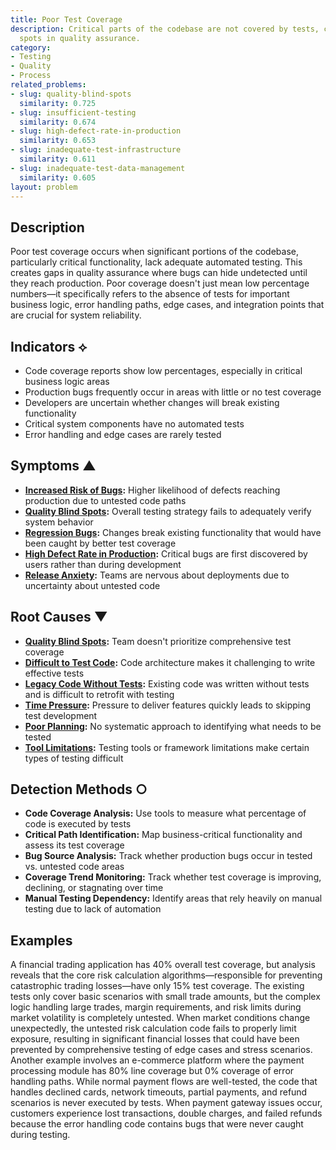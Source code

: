 ```yaml
---
title: Poor Test Coverage
description: Critical parts of the codebase are not covered by tests, creating blind
  spots in quality assurance.
category:
- Testing
- Quality
- Process
related_problems:
- slug: quality-blind-spots
  similarity: 0.725
- slug: insufficient-testing
  similarity: 0.674
- slug: high-defect-rate-in-production
  similarity: 0.653
- slug: inadequate-test-infrastructure
  similarity: 0.611
- slug: inadequate-test-data-management
  similarity: 0.605
layout: problem
---
```


## Description

Poor test coverage occurs when significant portions of the codebase, particularly critical functionality, lack adequate automated testing. This creates gaps in quality assurance where bugs can hide undetected until they reach production. Poor coverage doesn't just mean low percentage numbers—it specifically refers to the absence of tests for important business logic, error handling paths, edge cases, and integration points that are crucial for system reliability.

## Indicators ⟡
- Code coverage reports show low percentages, especially in critical business logic areas
- Production bugs frequently occur in areas with little or no test coverage
- Developers are uncertain whether changes will break existing functionality
- Critical system components have no automated tests
- Error handling and edge cases are rarely tested

## Symptoms ▲
- **[Increased Risk of Bugs](increased-risk-of-bugs.md):** Higher likelihood of defects reaching production due to untested code paths
- **[Quality Blind Spots](quality-blind-spots.md):** Overall testing strategy fails to adequately verify system behavior
- **[Regression Bugs](regression-bugs.md):** Changes break existing functionality that would have been caught by better test coverage
- **[High Defect Rate in Production](high-defect-rate-in-production.md):** Critical bugs are first discovered by users rather than during development
- **[Release Anxiety](release-anxiety.md):** Teams are nervous about deployments due to uncertainty about untested code

## Root Causes ▼
- **[Quality Blind Spots](quality-blind-spots.md):** Team doesn't prioritize comprehensive test coverage
- **[Difficult to Test Code](difficult-to-test-code.md):** Code architecture makes it challenging to write effective tests
- **[Legacy Code Without Tests](legacy-code-without-tests.md):** Existing code was written without tests and is difficult to retrofit with testing
- **[Time Pressure](time-pressure.md):** Pressure to deliver features quickly leads to skipping test development
- **[Poor Planning](poor-planning.md):** No systematic approach to identifying what needs to be tested
- **[Tool Limitations](tool-limitations.md):** Testing tools or framework limitations make certain types of testing difficult

## Detection Methods ○
- **Code Coverage Analysis:** Use tools to measure what percentage of code is executed by tests
- **Critical Path Identification:** Map business-critical functionality and assess its test coverage
- **Bug Source Analysis:** Track whether production bugs occur in tested vs. untested code areas
- **Coverage Trend Monitoring:** Track whether test coverage is improving, declining, or stagnating over time
- **Manual Testing Dependency:** Identify areas that rely heavily on manual testing due to lack of automation

## Examples

A financial trading application has 40% overall test coverage, but analysis reveals that the core risk calculation algorithms—responsible for preventing catastrophic trading losses—have only 15% test coverage. The existing tests only cover basic scenarios with small trade amounts, but the complex logic handling large trades, margin requirements, and risk limits during market volatility is completely untested. When market conditions change unexpectedly, the untested risk calculation code fails to properly limit exposure, resulting in significant financial losses that could have been prevented by comprehensive testing of edge cases and stress scenarios. Another example involves an e-commerce platform where the payment processing module has 80% line coverage but 0% coverage of error handling paths. While normal payment flows are well-tested, the code that handles declined cards, network timeouts, partial payments, and refund scenarios is never executed by tests. When payment gateway issues occur, customers experience lost transactions, double charges, and failed refunds because the error handling code contains bugs that were never caught during testing.